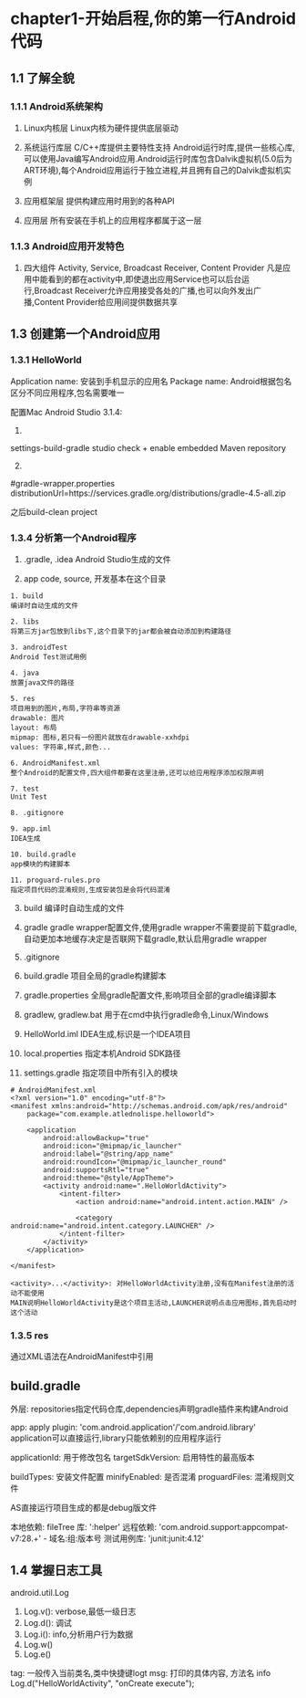 chapter1-开始启程,你的第一行Android代码
====================================

## 1.1 了解全貌

### 1.1.1 Android系统架构

1. Linux内核层
Linux内核为硬件提供底层驱动

2. 系统运行库层
C/C++库提供主要特性支持
Android运行时库,提供一些核心库,可以使用Java编写Android应用.Android运行时库包含Dalvik虚拟机(5.0后为ART环境),每个Android应用运行于独立进程,并且拥有自己的Dalvik虚拟机实例

3. 应用框架层
提供构建应用时用到的各种API

4. 应用层
所有安装在手机上的应用程序都属于这一层

### 1.1.3 Android应用开发特色

1. 四大组件
Activity, Service, Broadcast Receiver, Content Provider
凡是应用中能看到的都在activity中,即使退出应用Service也可以后台运行,Broadcast Receiver允许应用接受各处的广播,也可以向外发出广播,Content Provider给应用间提供数据共享

## 1.3 创建第一个Android应用

### 1.3.1 HelloWorld

Application name: 安装到手机显示的应用名
Package name: Android根据包名区分不同应用程序,包名需要唯一

配置Mac Android Studio 3.1.4:

1.
settings-build-gradle studio
check + enable embedded Maven repository

2.
#gradle-wrapper.properties
distributionUrl=https\://services.gradle.org/distributions/gradle-4.5-all.zip

之后build-clean project

### 1.3.4 分析第一个Android程序

1. .gradle, .idea
Android Studio生成的文件

2. app
code, source, 开发基本在这个目录

```
1. build
编译时自动生成的文件

2. libs
将第三方jar包放到libs下,这个目录下的jar都会被自动添加到构建路径

3. androidTest
Android Test测试用例

4. java
放置java文件的路径

5. res
项目用到的图片,布局,字符串等资源
drawable: 图片
layout: 布局
mipmap: 图标,若只有一份图片就放在drawable-xxhdpi
values: 字符串,样式,颜色...

6. AndroidManifest.xml
整个Android的配置文件,四大组件都要在这里注册,还可以给应用程序添加权限声明

7. test
Unit Test

8. .gitignore

9. app.iml
IDEA生成

10. build.gradle
app模块的构建脚本

11. proguard-rules.pro
指定项目代码的混淆规则,生成安装包是会将代码混淆
```

3. build
编译时自动生成的文件

4. gradle
gradle wrapper配置文件,使用gradle wrapper不需要提前下载gradle,自动更加本地缓存决定是否联网下载gradle,默认启用gradle wrapper

5. .gitignore

6. build.gradle
项目全局的gradle构建脚本

7. gradle.properties
全局gradle配置文件,影响项目全部的gradle编译脚本

8. gradlew, gradlew.bat
用于在cmd中执行gradle命令,Linux/Windows

9. HelloWorld.iml
IDEA生成,标识是一个IDEA项目

10. local.properties
指定本机Android SDK路径

11. settings.gradle
指定项目中所有引入的模块

```
# AndroidManifest.xml
<?xml version="1.0" encoding="utf-8"?>
<manifest xmlns:android="http://schemas.android.com/apk/res/android"
    package="com.example.atlednolispe.helloworld">

    <application
        android:allowBackup="true"
        android:icon="@mipmap/ic_launcher"
        android:label="@string/app_name"
        android:roundIcon="@mipmap/ic_launcher_round"
        android:supportsRtl="true"
        android:theme="@style/AppTheme">
        <activity android:name=".HelloWorldActivity">
            <intent-filter>
                <action android:name="android.intent.action.MAIN" />

                <category android:name="android.intent.category.LAUNCHER" />
            </intent-filter>
        </activity>
    </application>

</manifest>

<activity>...</activity>: 对HelloWorldActivity注册,没有在Manifest注册的活动不能使用
MAIN说明HelloWorldActivity是这个项目主活动,LAUNCHER说明点击应用图标,首先启动时这个活动
```

### 1.3.5 res

通过XML语法在AndroidManifest中引用

## build.gradle

外层:
repositories指定代码仓库,dependencies声明gradle插件来构建Android

app:
apply plugin: 'com.android.application'/'com.android.library'
application可以直接运行,library只能依赖别的应用程序运行

applicationId: 用于修改包名
targetSdkVersion: 启用特性的最高版本

buildTypes: 安装文件配置
minifyEnabled: 是否混淆
proguardFiles: 混淆规则文件

AS直接运行项目生成的都是debug版文件

本地依赖: fileTree
库: ':helper'
远程依赖: 'com.android.support:appcompat-v7:28.+' - 域名:组:版本号
测试用例库: 'junit:junit:4.12'

## 1.4 掌握日志工具

android.util.Log

1. Log.v(): verbose,最低一级日志
2. Log.d(): 调试
3. Log.i(): info,分析用户行为数据
4. Log.w()
5. Log.e()

tag: 一般传入当前类名,类中快捷键logt
msg: 打印的具体内容, 方法名 info
Log.d("HelloWorldActivity", "onCreate execute");
